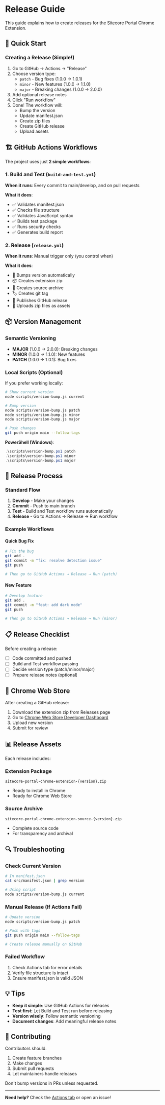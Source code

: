 # Release Guide

This guide explains how to create releases for the Sitecore Portal Chrome Extension.

## 🚀 Quick Start

### Creating a Release (Simple!)

1. Go to GitHub → Actions → "Release"
2. Choose version type:
   - `patch` - Bug fixes (1.0.0 → 1.0.1)
   - `minor` - New features (1.0.0 → 1.1.0)  
   - `major` - Breaking changes (1.0.0 → 2.0.0)
3. Add optional release notes
4. Click "Run workflow"
5. Done! The workflow will:
   - Bump the version
   - Update manifest.json
   - Create zip files
   - Create GitHub release
   - Upload assets

## 🏗️ GitHub Actions Workflows

The project uses just **2 simple workflows**:

### 1. Build and Test (`build-and-test.yml`)

**When it runs**: Every commit to main/develop, and on pull requests

**What it does**:
- ✅ Validates manifest.json
- ✅ Checks file structure
- ✅ Validates JavaScript syntax
- ✅ Builds test package
- ✅ Runs security checks
- ✅ Generates build report

### 2. Release (`release.yml`)

**When it runs**: Manual trigger only (you control when)

**What it does**:
- 📝 Bumps version automatically
- 📦 Creates extension zip
- 📄 Creates source archive
- 🏷️ Creates git tag
- 🚀 Publishes GitHub release
- 📎 Uploads zip files as assets

## 📦 Version Management

### Semantic Versioning

- **MAJOR** (1.0.0 → 2.0.0): Breaking changes
- **MINOR** (1.0.0 → 1.1.0): New features
- **PATCH** (1.0.0 → 1.0.1): Bug fixes

### Local Scripts (Optional)

If you prefer working locally:

```bash
# Show current version
node scripts/version-bump.js current

# Bump version
node scripts/version-bump.js patch
node scripts/version-bump.js minor
node scripts/version-bump.js major

# Push changes
git push origin main --follow-tags
```

**PowerShell (Windows)**:
```powershell
.\scripts\version-bump.ps1 patch
.\scripts\version-bump.ps1 minor
.\scripts\version-bump.ps1 major
```

## 🎯 Release Process

### Standard Flow

1. **Develop** - Make your changes
2. **Commit** - Push to main branch
3. **Test** - Build and Test workflow runs automatically
4. **Release** - Go to Actions → Release → Run workflow

### Example Workflows

#### Quick Bug Fix
```bash
# Fix the bug
git add .
git commit -m "fix: resolve detection issue"
git push

# Then go to GitHub Actions → Release → Run (patch)
```

#### New Feature
```bash
# Develop feature
git add .
git commit -m "feat: add dark mode"
git push

# Then go to GitHub Actions → Release → Run (minor)
```

## 📋 Release Checklist

Before creating a release:

- [ ] Code committed and pushed
- [ ] Build and Test workflow passing
- [ ] Decide version type (patch/minor/major)
- [ ] Prepare release notes (optional)

## 🏪 Chrome Web Store

After creating a GitHub release:

1. Download the extension zip from Releases page
2. Go to [Chrome Web Store Developer Dashboard](https://chrome.google.com/webstore/developer/dashboard)
3. Upload new version
4. Submit for review

## 📊 Release Assets

Each release includes:

### Extension Package
`sitecore-portal-chrome-extension-{version}.zip`
- Ready to install in Chrome
- Ready for Chrome Web Store

### Source Archive
`sitecore-portal-chrome-extension-source-{version}.zip`
- Complete source code
- For transparency and archival

## 🔍 Troubleshooting

### Check Current Version
```bash
# In manifest.json
cat src/manifest.json | grep version

# Using script
node scripts/version-bump.js current
```

### Manual Release (If Actions Fail)
```bash
# Update version
node scripts/version-bump.js patch

# Push with tags
git push origin main --follow-tags

# Create release manually on GitHub
```

### Failed Workflow
1. Check Actions tab for error details
2. Verify file structure is intact
3. Ensure manifest.json is valid JSON

## 💡 Tips

- **Keep it simple**: Use GitHub Actions for releases
- **Test first**: Let Build and Test run before releasing
- **Version wisely**: Follow semantic versioning
- **Document changes**: Add meaningful release notes

## 🤝 Contributing

Contributors should:
1. Create feature branches
2. Make changes
3. Submit pull requests
4. Let maintainers handle releases

Don't bump versions in PRs unless requested.

---

**Need help?** Check the [Actions tab](../../actions) or open an issue!